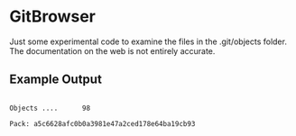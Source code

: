 # GitBrowser
Just some experimental code to examine the files in the .git/objects folder. 
The documentation on the web is not entirely accurate.
## Example Output
```

Objects ....      98     

Pack: a5c6628afc0b0a3981e47a2ced178e64ba19cb93

  
 ```
